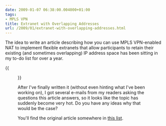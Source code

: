 ```yaml
---
date: 2009-01-07 06:38:00.004000+01:00
tags:
- MPLS VPN
title: Extranet with Overlapping Addresses
url: /2009/01/extranet-with-overlapping-addresses.html
---
```

The idea to write an article describing how you can use MPLS VPN-enabled NAT to implement flexible extranets that allow participants to retain their existing (and sometimes overlapping) IP address space has been sitting in my to-do list for over a year. 

{{<figure src="/2009/01/Extranet.png.jpg">}}

After I've finally written it (without even hinting what I've been working on), I got several e-mails from my readers asking the questions this article answers, so it looks like the topic has suddenly become very hot. Do you have any ideas why that would be the case?

You'll find the original article somewhere in [this list](/kb/Internet/).

